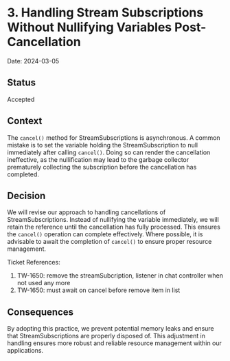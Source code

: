 # 3. Handling Stream Subscriptions Without Nullifying Variables Post-Cancellation

Date: 2024-03-05

## Status

Accepted

## Context

The `cancel()` method for StreamSubscriptions is asynchronous. A common mistake is to set the variable holding the StreamSubscription to null immediately after calling `cancel()`. Doing so can render the cancellation ineffective, as the nullification may lead to the garbage collector prematurely collecting the subscription before the cancellation has completed.

## Decision

We will revise our approach to handling cancellations of StreamSubscriptions. Instead of nullifying the variable immediately, we will retain the reference until the cancellation has fully processed. This ensures the `cancel()` operation can complete effectively. Where possible, it is advisable to await the completion of `cancel()` to ensure proper resource management.

Ticket References:
1. TW-1650: remove the streamSubcription, listener in chat controller when not used any more
2. TW-1650: must await on cancel before remove item in list

## Consequences

By adopting this practice, we prevent potential memory leaks and ensure that StreamSubscriptions are properly disposed of. This adjustment in handling ensures more robust and reliable resource management within our applications.
